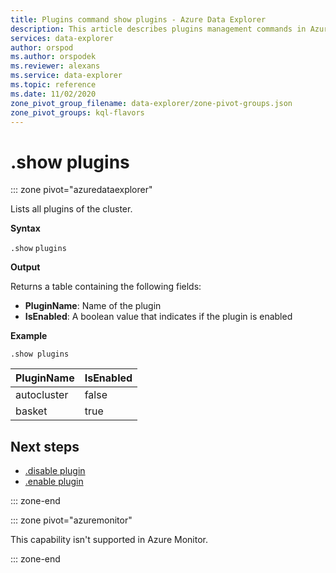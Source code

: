 ```yaml
---
title: Plugins command show plugins - Azure Data Explorer
description: This article describes plugins management commands in Azure Data Explorer.
services: data-explorer
author: orspod
ms.author: orspodek
ms.reviewer: alexans
ms.service: data-explorer
ms.topic: reference
ms.date: 11/02/2020
zone_pivot_group_filename: data-explorer/zone-pivot-groups.json
zone_pivot_groups: kql-flavors
---
```

# .show plugins

::: zone pivot="azuredataexplorer"

Lists all plugins of the cluster.

**Syntax**

`.show` `plugins`

**Output**

Returns a table containing the following fields:
* **PluginName**: Name of the plugin
* **IsEnabled**: A boolean value that indicates if the plugin is enabled

**Example**

<!-- csl -->
```kusto
.show plugins
``` 

| PluginName | IsEnabled |
|---|---|
| autocluster | false |
| basket      | true  |

## Next steps

* [.disable plugin](disable-plugin.md)
* [.enable plugin](enable-plugin.md)

::: zone-end

::: zone pivot="azuremonitor"

This capability isn't supported in Azure Monitor.

::: zone-end